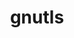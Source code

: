---
title: "gnutls"
layout: cache
categories: [package, develop]
meta: {"compilers": ["apple-clang@=16.0.0", "gcc@=10.5.0", "gcc@=11.4.0", "gcc@=13.3.0"], "num_specs": 23, "num_specs_by_stack": {"developer-tools-aarch64-linux-gnu": 5, "developer-tools-darwin": 3, "developer-tools-x86_64_v3-linux-gnu": 5, "hep": 7, "root": 23}, "oss": ["centos7", "rhel8", "sequoia", "ubuntu22.04"], "platforms": ["darwin", "linux"], "stacks": ["developer-tools-aarch64-linux-gnu", "developer-tools-darwin", "developer-tools-x86_64_v3-linux-gnu", "hep", "root"], "targets": ["aarch64", "x86_64_v3"], "versions": ["3.8.9"]}
spec_details: [{"compiler": "gcc@=11.4.0", "hash": "3rtf5tef2qg2d75di25eyfhl33axi5e3", "os": "ubuntu22.04", "platform": "linux", "size": "-", "stacks": ["hep", "root"], "target": "x86_64_v3", "variants": ["+brotli", "build_system=autotools", "+zlib", "+zstd"], "versions": ["3.8.9"]}, {"compiler": "gcc@=11.4.0", "hash": "4ez3syavx3xjfkhghl4fpqyi3235a6yi", "os": "ubuntu22.04", "platform": "linux", "size": "-", "stacks": ["hep", "root"], "target": "x86_64_v3", "variants": ["+brotli", "build_system=autotools", "+zlib", "+zstd"], "versions": ["3.8.9"]}, {"compiler": "gcc@=13.3.0", "hash": "5xfdhlwjjyfpd76c6vx4k4hbrc6d5hpz", "os": "rhel8", "platform": "linux", "size": "-", "stacks": ["developer-tools-aarch64-linux-gnu", "root"], "target": "aarch64", "variants": ["+brotli", "build_system=autotools", "+zlib", "+zstd"], "versions": ["3.8.9"]}, {"compiler": "gcc@=13.3.0", "hash": "75bhtfvbpgcenszf75ut5rdspgxue4yz", "os": "rhel8", "platform": "linux", "size": "-", "stacks": ["root"], "target": "aarch64", "variants": ["+brotli", "build_system=autotools", "+zlib", "+zstd"], "versions": ["3.8.9"]}, {"compiler": "gcc@=10.5.0", "hash": "7i4kinijf27z7xzltrb2cvp6g4rkn6q2", "os": "centos7", "platform": "linux", "size": "-", "stacks": ["developer-tools-x86_64_v3-linux-gnu", "root"], "target": "x86_64_v3", "variants": ["+brotli", "build_system=autotools", "+zlib", "+zstd"], "versions": ["3.8.9"]}, {"compiler": "gcc@=13.3.0", "hash": "7yfojizbb4twq5cqzp3zatecztpl35c7", "os": "rhel8", "platform": "linux", "size": "-", "stacks": ["developer-tools-aarch64-linux-gnu", "root"], "target": "aarch64", "variants": ["+brotli", "build_system=autotools", "+zlib", "+zstd"], "versions": ["3.8.9"]}, {"compiler": "gcc@=13.3.0", "hash": "anqrvs4hkfg2xqjx3rhrbq55mj6kacvg", "os": "rhel8", "platform": "linux", "size": "-", "stacks": ["developer-tools-aarch64-linux-gnu", "root"], "target": "aarch64", "variants": ["+brotli", "build_system=autotools", "+zlib", "+zstd"], "versions": ["3.8.9"]}, {"compiler": "apple-clang@=16.0.0", "hash": "bqrrnk76whnwsp36ev72t6bkvxidgean", "os": "sequoia", "platform": "darwin", "size": "-", "stacks": ["developer-tools-darwin", "root"], "target": "aarch64", "variants": ["+brotli", "build_system=autotools", "+zlib", "+zstd"], "versions": ["3.8.9"]}, {"compiler": "gcc@=10.5.0", "hash": "cwdd7rhdytn5dqg43qtasdghu5mhdc5w", "os": "centos7", "platform": "linux", "size": "-", "stacks": ["root"], "target": "x86_64_v3", "variants": ["+brotli", "build_system=autotools", "+zlib", "+zstd"], "versions": ["3.8.9"]}, {"compiler": "gcc@=10.5.0", "hash": "dx734ar55lygiydf36gn5tb776xzcbpa", "os": "centos7", "platform": "linux", "size": "-", "stacks": ["developer-tools-x86_64_v3-linux-gnu", "root"], "target": "x86_64_v3", "variants": ["+brotli", "build_system=autotools", "+zlib", "+zstd"], "versions": ["3.8.9"]}, {"compiler": "apple-clang@=16.0.0", "hash": "hqjsb3eb2wyrkrvm6h2snhtpeyjnhozk", "os": "sequoia", "platform": "darwin", "size": "-", "stacks": ["developer-tools-darwin", "root"], "target": "aarch64", "variants": ["+brotli", "build_system=autotools", "+zlib", "+zstd"], "versions": ["3.8.9"]}, {"compiler": "gcc@=10.5.0", "hash": "hx7r4gjlpfq5hip4q5lck4ljexvo42kq", "os": "centos7", "platform": "linux", "size": "-", "stacks": ["developer-tools-x86_64_v3-linux-gnu", "root"], "target": "x86_64_v3", "variants": ["+brotli", "build_system=autotools", "+zlib", "+zstd"], "versions": ["3.8.9"]}, {"compiler": "gcc@=13.3.0", "hash": "jqrqesr6qlxuqsyymejkhtzjfjycbaqd", "os": "rhel8", "platform": "linux", "size": "-", "stacks": ["developer-tools-aarch64-linux-gnu", "root"], "target": "aarch64", "variants": ["+brotli", "build_system=autotools", "+zlib", "+zstd"], "versions": ["3.8.9"]}, {"compiler": "gcc@=10.5.0", "hash": "k3medzwayjwtgpfds2zpdnsw2yzumppo", "os": "centos7", "platform": "linux", "size": "-", "stacks": ["developer-tools-x86_64_v3-linux-gnu", "root"], "target": "x86_64_v3", "variants": ["+brotli", "build_system=autotools", "+zlib", "+zstd"], "versions": ["3.8.9"]}, {"compiler": "gcc@=11.4.0", "hash": "k7knmju7f34zpzkfdcurmuo5cvac4c3k", "os": "ubuntu22.04", "platform": "linux", "size": "-", "stacks": ["hep", "root"], "target": "x86_64_v3", "variants": ["+brotli", "build_system=autotools", "+zlib", "+zstd"], "versions": ["3.8.9"]}, {"compiler": "gcc@=11.4.0", "hash": "lgbfubqc34ozybdc5asvpin37y7bu6rr", "os": "ubuntu22.04", "platform": "linux", "size": "-", "stacks": ["hep", "root"], "target": "x86_64_v3", "variants": ["+brotli", "build_system=autotools", "+zlib", "+zstd"], "versions": ["3.8.9"]}, {"compiler": "gcc@=11.4.0", "hash": "m7nomtny5m74nibtfcqbvojo7dpzbniw", "os": "ubuntu22.04", "platform": "linux", "size": "-", "stacks": ["hep", "root"], "target": "x86_64_v3", "variants": ["+brotli", "build_system=autotools", "+zlib", "+zstd"], "versions": ["3.8.9"]}, {"compiler": "gcc@=13.3.0", "hash": "owlju3awtsosh4ctwpmrptedtn3p3cs3", "os": "rhel8", "platform": "linux", "size": "-", "stacks": ["developer-tools-aarch64-linux-gnu", "root"], "target": "aarch64", "variants": ["+brotli", "build_system=autotools", "+zlib", "+zstd"], "versions": ["3.8.9"]}, {"compiler": "gcc@=10.5.0", "hash": "ph63z3znqnopvbszqssgjzkyj7gr7ut7", "os": "centos7", "platform": "linux", "size": "-", "stacks": ["developer-tools-x86_64_v3-linux-gnu", "root"], "target": "x86_64_v3", "variants": ["+brotli", "build_system=autotools", "+zlib", "+zstd"], "versions": ["3.8.9"]}, {"compiler": "gcc@=11.4.0", "hash": "q4v7q4duhnn7okkkl5v2iwufskwzbmnj", "os": "ubuntu22.04", "platform": "linux", "size": "-", "stacks": ["hep", "root"], "target": "x86_64_v3", "variants": ["+brotli", "build_system=autotools", "+zlib", "+zstd"], "versions": ["3.8.9"]}, {"compiler": "gcc@=11.4.0", "hash": "qlsml3f3j3yd56pzu5pzjpm5izvrkwj4", "os": "ubuntu22.04", "platform": "linux", "size": "-", "stacks": ["hep", "root"], "target": "x86_64_v3", "variants": ["+brotli", "build_system=autotools", "+zlib", "+zstd"], "versions": ["3.8.9"]}, {"compiler": "apple-clang@=16.0.0", "hash": "sfv5ht4opm5qkg5ac5ps7okqahsosykm", "os": "sequoia", "platform": "darwin", "size": "-", "stacks": ["root"], "target": "aarch64", "variants": ["+brotli", "build_system=autotools", "+zlib", "+zstd"], "versions": ["3.8.9"]}, {"compiler": "apple-clang@=16.0.0", "hash": "wcg3oosbhvxm64l4pwqpjrljct6apjft", "os": "sequoia", "platform": "darwin", "size": "-", "stacks": ["developer-tools-darwin", "root"], "target": "aarch64", "variants": ["+brotli", "build_system=autotools", "+zlib", "+zstd"], "versions": ["3.8.9"]}]
---